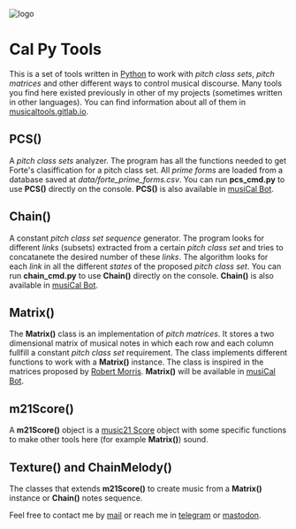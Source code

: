 ![logo](https://gitlab.com/musicaltools/musicaltools.gitlab.io/-/raw/themoststable/public/assets/img/logo_64.png)

# Cal Py Tools

This is a set of tools written in [Python](https://www.python.org) to work with *pitch class sets*, *pitch matrices* and other different ways to control musical discourse. Many tools you find here existed previously in other of
my projects (sometimes written in other languages). You can find information about all of them in
[musicaltools.gitlab.io](https://musicaltools.gitlab.io/index_en.html).  

## PCS()

A *pitch class sets* analyzer. The program has all the functions needed to get Forte's clasiffication 
for a pitch class set. All *prime forms* are loaded from a database saved at *data/forte_prime_forms.csv*.
You can run **pcs_cmd.py** to use **PCS()** directly on the console. **PCS()** is also available
in [musiCal Bot](https://t.me/caltoolsbot).  

## Chain()

A constant *pitch class set sequence* generator. The program looks for different *links* (subsets) extracted
from a certain *pitch class set* and tries to concatanete the desired number of these *links*. The algorithm
looks for each *link* in all the different *states* of the proposed *pitch class set*.
You can run **chain_cmd.py** to use **Chain()** directly on the console. **Chain()** is also available
in [musiCal Bot](https://t.me/caltoolsbot).  

## Matrix()

The **Matrix()** class is an implementation of *pitch matrices*. It stores a two dimensional matrix of
musical notes in which each row and each column fullfill a constant *pitch class set* requirement. The
class implements different functions to work with a **Matrix()** instance. The class is inspired in
the matrices proposed by [Robert Morris](https://en.wikipedia.org/wiki/Robert_Morris_(composer)).
**Matrix()** will be available in [musiCal Bot](https://t.me/caltoolsbot).  

## m21Score()

A **m21Score()** object is a [music21 Score](https://web.mit.edu/music21/) object with some specific
functions to make other tools here (for example **Matrix()**) sound.  

## Texture() and ChainMelody()

The classes that extends **m21Score()** to create music from a **Matrix()** instance or **Chain()**
notes sequence.  

Feel free to contact me by [mail](mailto:rodrigovalla@protonmail.ch) or reach me in
[telegram](https://t.me/rvalla) or [mastodon](https://fosstodon.org/@rvalla).
